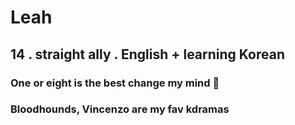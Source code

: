 # Leah
## 14 . straight ally . English + learning Korean 
### One or eight is the best change my mind 🥱
### Bloodhounds, Vincenzo are my fav kdramas
